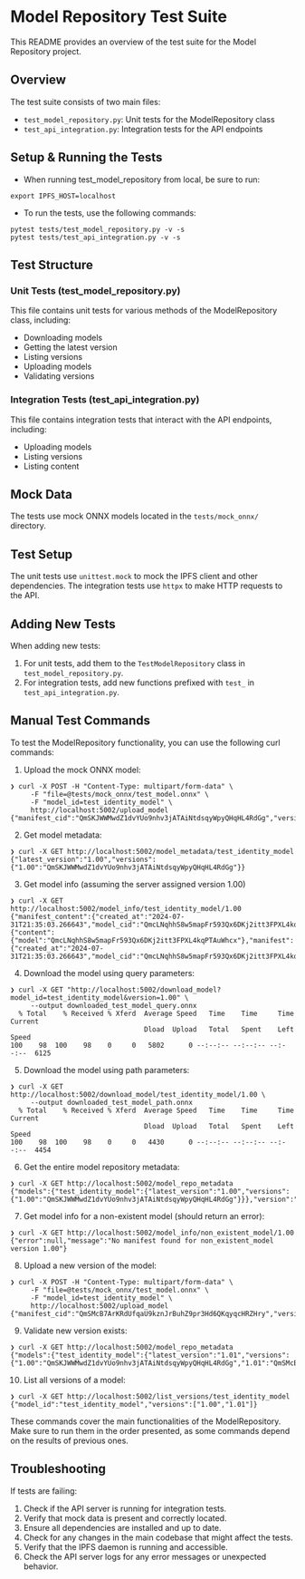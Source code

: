 # Model Repository Test Suite

This README provides an overview of the test suite for the Model Repository project.

## Overview

The test suite consists of two main files:
- `test_model_repository.py`: Unit tests for the ModelRepository class
- `test_api_integration.py`: Integration tests for the API endpoints

## Setup & Running the Tests

- When running test_model_repository from local, be sure to run:
```
export IPFS_HOST=localhost
```

- To run the tests, use the following commands:
```
pytest tests/test_model_repository.py -v -s
pytest tests/test_api_integration.py -v -s
```


## Test Structure

### Unit Tests (test_model_repository.py)
This file contains unit tests for various methods of the ModelRepository class, including:
- Downloading models
- Getting the latest version
- Listing versions
- Uploading models
- Validating versions

### Integration Tests (test_api_integration.py)

This file contains integration tests that interact with the API endpoints, including:
- Uploading models
- Listing versions
- Listing content

## Mock Data

The tests use mock ONNX models located in the `tests/mock_onnx/` directory.

## Test Setup

The unit tests use `unittest.mock` to mock the IPFS client and other dependencies. The integration tests use `httpx` to make HTTP requests to the API.

## Adding New Tests

When adding new tests:
1. For unit tests, add them to the `TestModelRepository` class in `test_model_repository.py`.
2. For integration tests, add new functions prefixed with `test_` in `test_api_integration.py`.

## Manual Test Commands

To test the ModelRepository functionality, you can use the following curl commands:

1. Upload the mock ONNX model:
```
❯ curl -X POST -H "Content-Type: multipart/form-data" \
     -F "file=@tests/mock_onnx/test_model.onnx" \
     -F "model_id=test_identity_model" \
     http://localhost:5002/upload_model
{"manifest_cid":"QmSKJWWMwdZ1dvYUo9nhv3jATAiNtdsqyWpyQHqHL4RdGg","version":"1.00"}
```

2. Get model metadata:
```
❯ curl -X GET http://localhost:5002/model_metadata/test_identity_model
{"latest_version":"1.00","versions":{"1.00":"QmSKJWWMwdZ1dvYUo9nhv3jATAiNtdsqyWpyQHqHL4RdGg"}}
```

3. Get model info (assuming the server assigned version 1.00)
```
❯ curl -X GET http://localhost:5002/model_info/test_identity_model/1.00
{"manifest_content":{"created_at":"2024-07-31T21:35:03.266643","model_cid":"QmcLNqhhS8w5mapFr593Qx6DKj2itt3FPXL4kqPTAuWhcx","model_id":"test_identity_model","version":"1.00"},"metadata_manifest_cid":"QmSKJWWMwdZ1dvYUo9nhv3jATAiNtdsqyWpyQHqHL4RdGg","model_content":{"content":{"model":"QmcLNqhhS8w5mapFr593Qx6DKj2itt3FPXL4kqPTAuWhcx"},"manifest":{"created_at":"2024-07-31T21:35:03.266643","model_cid":"QmcLNqhhS8w5mapFr593Qx6DKj2itt3FPXL4kqPTAuWhcx","model_id":"test_identity_model","version":"1.00"}}}
```

4. Download the model using query parameters:
```                                                                                                       
❯ curl -X GET "http://localhost:5002/download_model?model_id=test_identity_model&version=1.00" \
     --output downloaded_test_model_query.onnx
  % Total    % Received % Xferd  Average Speed   Time    Time     Time  Current
                                 Dload  Upload   Total   Spent    Left  Speed
100    98  100    98    0     0   5802      0 --:--:-- --:--:-- --:--:--  6125
```

5. Download the model using path parameters:
```
❯ curl -X GET http://localhost:5002/download_model/test_identity_model/1.00 \
     --output downloaded_test_model_path.onnx
  % Total    % Received % Xferd  Average Speed   Time    Time     Time  Current
                                 Dload  Upload   Total   Spent    Left  Speed
100    98  100    98    0     0   4430      0 --:--:-- --:--:-- --:--:--  4454
```

6. Get the entire model repository metadata:
```
❯ curl -X GET http://localhost:5002/model_repo_metadata
{"models":{"test_identity_model":{"latest_version":"1.00","versions":{"1.00":"QmSKJWWMwdZ1dvYUo9nhv3jATAiNtdsqyWpyQHqHL4RdGg"}}},"version":"1.0"}
```

7. Get model info for a non-existent model (should return an error):
```
❯ curl -X GET http://localhost:5002/model_info/non_existent_model/1.00
{"error":null,"message":"No manifest found for non_existent_model version 1.00"}
```

8. Upload a new version of the model:
```
❯ curl -X POST -H "Content-Type: multipart/form-data" \
     -F "file=@tests/mock_onnx/test_model.onnx" \
     -F "model_id=test_identity_model" \
     http://localhost:5002/upload_model
{"manifest_cid":"QmSMcB7ArKRdUfqaU9kznJrBuhZ9pr3Hd6QKqyqcHRZHry","version":"1.01"}
```

9. Validate new version exists:
```
❯ curl -X GET http://localhost:5002/model_repo_metadata               
{"models":{"test_identity_model":{"latest_version":"1.01","versions":{"1.00":"QmSKJWWMwdZ1dvYUo9nhv3jATAiNtdsqyWpyQHqHL4RdGg","1.01":"QmSMcB7ArKRdUfqaU9kznJrBuhZ9pr3Hd6QKqyqcHRZHry"}}},"version":"1.0"}
```

10. List all versions of a model:
```
❯ curl -X GET http://localhost:5002/list_versions/test_identity_model
{"model_id":"test_identity_model","versions":["1.00","1.01"]}
```

These commands cover the main functionalities of the ModelRepository. Make sure to run them in the order presented, as some commands depend on the results of previous ones.

## Troubleshooting

If tests are failing:
1. Check if the API server is running for integration tests.
2. Verify that mock data is present and correctly located.
3. Ensure all dependencies are installed and up to date.
4. Check for any changes in the main codebase that might affect the tests.
5. Verify that the IPFS daemon is running and accessible.
6. Check the API server logs for any error messages or unexpected behavior.